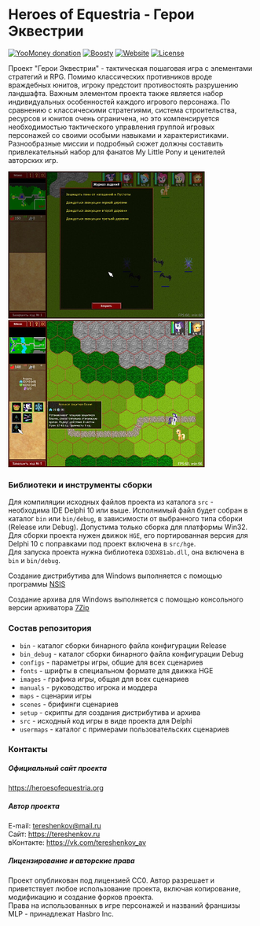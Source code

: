 # Heroes of Equestria - Герои Эквестрии

[![YooMoney donation](https://img.shields.io/badge/Donation-Yoo.money-blue.svg)](https://yoomoney.ru/to/41001497003495)
[![Boosty](https://img.shields.io/badge/Boosty-donate-orange.svg)](https://boosty.to/ponygames)
[![Website](https://img.shields.io/badge/Website-heroesofequestria.org-29a662.svg)](https://heroesofequestria.org)
[![License](https://img.shields.io/badge/License-CC0-darkgray.svg)](#)

Проект "Герои Эквестрии" - тактическая пошаговая игра с элементами
стратегий и RPG. Помимо классических противников вроде враждебных юнитов,
игроку предстоит противостоять разрушению ландшафта. Важным элементом
проекта также является набор индивидуальных особенностей каждого игрового
персонажа. По сравнению с классическими стратегиями, система строительства,
ресурсов и юнитов очень ограничена, но это компенсируется необходимостью
тактического управления группой игровых персонажей со своими особыми
навыками и характеристиками. Разнообразные миссии и подробный сюжет
должны составить привлекательный набор для фанатов My Little Pony и
ценителей авторских игр.

![HoE](screen_4.jpg) ![HoE](screen_5.jpg)

### Библиотеки и инструменты сборки

Для компиляции исходных файлов проекта из каталога `src` - необходима
IDE Delphi 10 или выше. Исполнимый файл будет собран в каталог `bin` или `bin/debug`, в зависимости от выбранного типа сборки (Release или Debug). Допустима только сборка для
платформы Win32.\
Для сборки проекта нужен движок `HGE`, его портированная версия для Delphi 10
с поправками под проект включена в `src/hge`.\
Для запуска проекта нужна библиотека `D3DX81ab.dll`, она включена в `bin` и
`bin/debug`.

Создание дистрибутива для Windows выполняется с помощью программы
[NSIS](https://nsis.sourceforge.io)

Создание архива для Windows выполняется с помощью консольного версии архиватора
[7Zip](https://7-zip.org)

### Состав репозитория

* `bin` - каталог сборки бинарного файла конфигурации Release
* `bin_debug` - каталог сборки бинарного файла конфигурации Debug
* `configs` - параметры игры, общие для всех сценариев
* `fonts` - шрифты в специальном формате для движка HGE
* `images` - графика игры, общая для всех сценариев
* `manuals` - руководство игрока и моддера
* `maps` - сценарии игры
* `scenes` - брифинги сценариев
* `setup` - скрипты для создания дистрибутива и архива
* `src` - исходный код игры в виде проекта для Delphi
* `usermaps` - каталог с примерами пользовательских сценариев

### Контакты

##### Официальный сайт проекта

https://heroesofequestria.org

##### Автор проекта

E-mail: tereshenkov@mail.ru \
Сайт: https://tereshenkov.ru \
вКонтакте: https://vk.com/tereshenkov_av

##### Лицензирование и авторские права

Проект опубликован под лицензией CC0. Автор разрешает и приветствует
любое использование проекта, включая копирование, модификацию и создание
форков проекта.\
Права на использованных в игре персонажей и названий франшизы MLP -
принадлежат Hasbro Inc.
